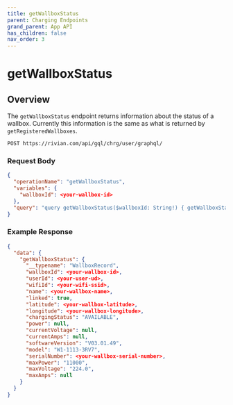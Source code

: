 ```yaml
---
title: getWallboxStatus
parent: Charging Endpoints
grand_parent: App API
has_children: false
nav_order: 3
---
```


# getWallboxStatus

## Overview

The `getWallboxStatus` endpoint returns information about the status of a wallbox. Currently this information is the same as what is returned by `getRegisteredWallboxes`.

`POST https://rivian.com/api/gql/chrg/user/graphql/`

### Request Body

```json
{
  "operationName": "getWallboxStatus",
  "variables": {
    "wallboxId": <your-wallbox-id>
  },
  "query": "query getWallboxStatus($wallboxId: String!) { getWallboxStatus(wallboxId: $wallboxId) { __typename wallboxId userId wifiId name linked latitude longitude chargingStatus power currentVoltage currentAmps softwareVersion model serialNumber maxPower maxVoltage maxAmps } }"
}
```

### Example Response

```json
{
  "data": {
    "getWallboxStatus": {
      "__typename": "WallboxRecord",
      "wallboxId": <your-wallbox-id>,
      "userId": <your-user-ud>,
      "wifiId": <your-wifi-ssid>,
      "name": <your-wallbox-name>,
      "linked": true,
      "latitude": <your-wallbox-latitude>,
      "longitude": <your-wallbox-longitude>,
      "chargingStatus": "AVAILABLE",
      "power": null,
      "currentVoltage": null,
      "currentAmps": null,
      "softwareVersion": "V03.01.49",
      "model": "W1-1113-3RV7",
      "serialNumber": <your-wallbox-serial-number>,
      "maxPower": "11000",
      "maxVoltage": "224.0",
      "maxAmps": null
    }
  }
}
```
